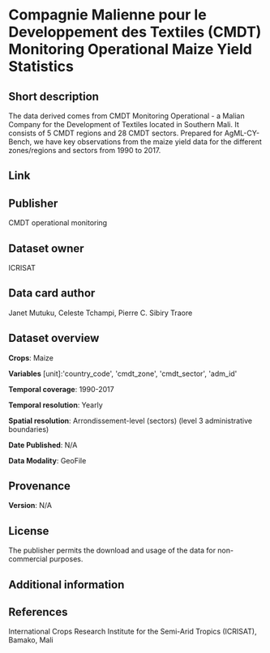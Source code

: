 # Compagnie Malienne pour le Developpement des Textiles (CMDT) Monitoring Operational Maize Yield Statistics

## Short description
The data derived comes from CMDT Monitoring Operational - a Malian Company for the Development of Textiles located in Southern Mali. It consists of 5 CMDT regions and 28 CMDT sectors. Prepared for AgML-CY-Bench,  we have key observations from the maize yield data for the different zones/regions and sectors from 1990 to 2017.

## Link


## Publisher
CMDT operational monitoring

## Dataset owner
ICRISAT

## Data card author
Janet Mutuku, Celeste Tchampi, Pierre C. Sibiry Traore

## Dataset overview
**Crops**: Maize

**Variables** [unit]:'country_code', 'cmdt_zone', 'cmdt_sector', 'adm_id'

**Temporal coverage**: 1990-2017


**Temporal resolution**: Yearly

**Spatial resolution**: Arrondissement-level (sectors) (level 3 administrative boundaries)

**Date Published**: N/A

**Data Modality**: GeoFile

## Provenance
**Version**: N/A <br>


## License
The publisher permits the download and usage of the data for non-commercial purposes.

## Additional information


## References
International Crops Research Institute for the Semi-Arid Tropics (ICRISAT), Bamako, Mali